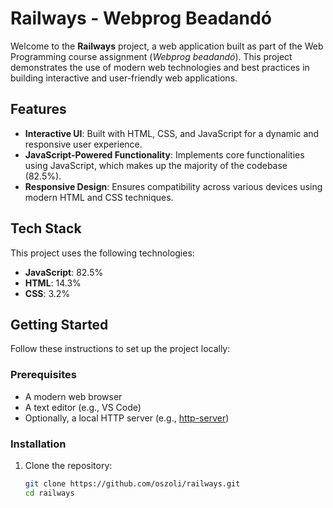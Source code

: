 # Railways - Webprog Beadandó

Welcome to the **Railways** project, a web application built as part of the Web Programming course assignment (_Webprog beadandó_). This project demonstrates the use of modern web technologies and best practices in building interactive and user-friendly web applications.

## Features

- **Interactive UI**: Built with HTML, CSS, and JavaScript for a dynamic and responsive user experience.
- **JavaScript-Powered Functionality**: Implements core functionalities using JavaScript, which makes up the majority of the codebase (82.5%).
- **Responsive Design**: Ensures compatibility across various devices using modern HTML and CSS techniques.

## Tech Stack

This project uses the following technologies:

- **JavaScript**: 82.5%
- **HTML**: 14.3%
- **CSS**: 3.2%

## Getting Started

Follow these instructions to set up the project locally:

### Prerequisites

- A modern web browser
- A text editor (e.g., VS Code)
- Optionally, a local HTTP server (e.g., [http-server](https://www.npmjs.com/package/http-server))

### Installation

1. Clone the repository:
   ```bash
   git clone https://github.com/oszoli/railways.git
   cd railways
